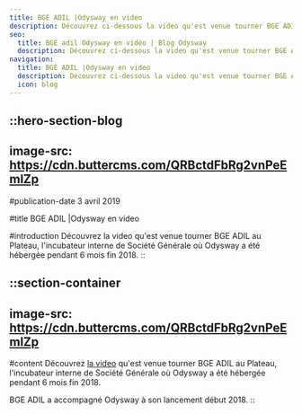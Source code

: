 ```yaml
---
title: BGE ADIL |Odysway en video
description: Découvrez ci-dessous la video qu'est venue tourner BGE ADIL au Plateau, l'incubateur interne de Société Générale où Odysway a été hébergée pendant 6 mois fin 2018.
seo:
  title: BGE adil Odysway en vidéo | Blog Odysway
  description: Découvrez ci-dessous la video qu'est venue tourner BGE ADIL au Plateau, l'incubateur interne de Société Générale.
navigation:
  title: BGE ADIL |Odysway en video
  description: Découvrez ci-dessous la video qu'est venue tourner BGE ADIL au Plateau, l'incubateur interne de Société Générale où Odysway a été hébergée pendant 6 mois fin 2018.
  icon: blog
---
```


::hero-section-blog
---
image-src: https://cdn.buttercms.com/QRBctdFbRg2vnPeEmlZp
---
#publication-date
3 avril 2019

#title
BGE ADIL |Odysway en video

#introduction
Découvrez la video qu'est venue tourner BGE ADIL au Plateau, l'incubateur interne de Société Générale où Odysway a été hébergée pendant 6 mois fin 2018.
::

::section-container
---
image-src: https://cdn.buttercms.com/QRBctdFbRg2vnPeEmlZp
---
#content
Découvrez [la video](https://youtu.be/bgFHho91QqI) qu'est venue tourner BGE ADIL au Plateau, l'incubateur interne de Société Générale où Odysway a été hébergée pendant 6 mois fin 2018.

  
  

BGE ADIL a accompagné Odysway à son lancement début 2018.
::
